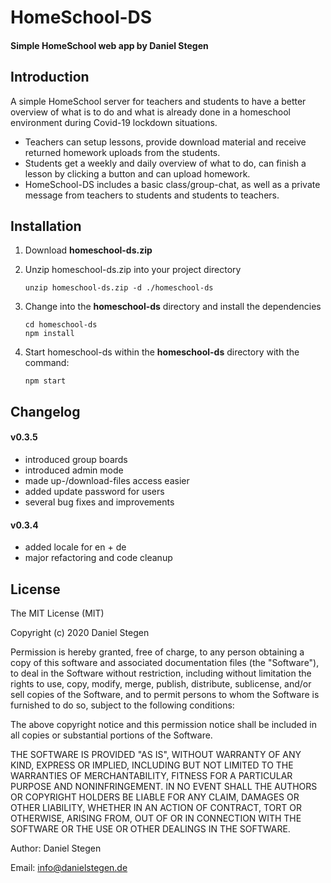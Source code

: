 # HomeSchool-DS #
#### Simple HomeSchool web app by Daniel Stegen ####

## Introduction ##

A simple HomeSchool server for teachers and students to have a better overview of what is to do and what is already done in a homeschool environment during Covid-19 lockdown situations.

- Teachers can setup lessons, provide download material and receive returned homework uploads from the students.
- Students get a weekly and daily overview of what to do, can finish a lesson by clicking a button and can upload homework.
- HomeSchool-DS includes a basic class/group-chat, as well as a private message from teachers to students and students to teachers.

## Installation ##

1. Download **homeschool-ds.zip**

2. Unzip homeschool-ds.zip into your project directory

   ```
   unzip homeschool-ds.zip -d ./homeschool-ds
   ```

3. Change into the **homeschool-ds** directory and install the dependencies

   ```
   cd homeschool-ds
   npm install
   ```

4. Start homeschool-ds within the **homeschool-ds** directory with the command:

   ```
   npm start
   ```


## Changelog ##

#### v0.3.5 ####
- introduced group boards
- introduced admin mode
- made up-/download-files access easier
- added update password for users
- several bug fixes and improvements

#### v0.3.4 ####
- added locale for en + de
- major refactoring and code cleanup


## License ##

The MIT License (MIT)

Copyright (c) 2020 Daniel Stegen

Permission is hereby granted, free of charge, to any person obtaining a copy
of this software and associated documentation files (the "Software"), to deal
in the Software without restriction, including without limitation the rights
to use, copy, modify, merge, publish, distribute, sublicense, and/or sell
copies of the Software, and to permit persons to whom the Software is
furnished to do so, subject to the following conditions:

The above copyright notice and this permission notice shall be included in all
copies or substantial portions of the Software.

THE SOFTWARE IS PROVIDED "AS IS", WITHOUT WARRANTY OF ANY KIND, EXPRESS OR
IMPLIED, INCLUDING BUT NOT LIMITED TO THE WARRANTIES OF MERCHANTABILITY,
FITNESS FOR A PARTICULAR PURPOSE AND NONINFRINGEMENT. IN NO EVENT SHALL THE
AUTHORS OR COPYRIGHT HOLDERS BE LIABLE FOR ANY CLAIM, DAMAGES OR OTHER
LIABILITY, WHETHER IN AN ACTION OF CONTRACT, TORT OR OTHERWISE, ARISING FROM,
OUT OF OR IN CONNECTION WITH THE SOFTWARE OR THE USE OR OTHER DEALINGS IN THE
SOFTWARE.

Author: Daniel Stegen

Email: info@danielstegen.de
